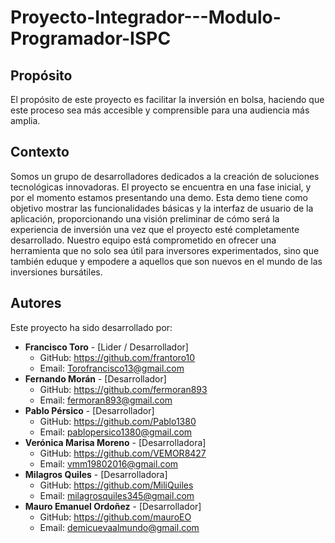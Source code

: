 # Proyecto-Integrador---Modulo-Programador-ISPC

## Propósito

El propósito de este proyecto es facilitar la inversión en bolsa, haciendo que este proceso sea más accesible y comprensible para una audiencia más amplia.

## Contexto

Somos un grupo de desarrolladores dedicados a la creación de soluciones tecnológicas innovadoras.
El proyecto se encuentra en una fase inicial, y por el momento estamos presentando una demo. Esta demo tiene como objetivo mostrar las funcionalidades básicas y la interfaz de usuario de la aplicación, proporcionando una visión preliminar de cómo será la experiencia de inversión una vez que el proyecto esté completamente desarrollado.
Nuestro equipo está comprometido en ofrecer una herramienta que no solo sea útil para inversores experimentados, sino que también eduque y empodere a aquellos que son nuevos en el mundo de las inversiones bursátiles.

## Autores

Este proyecto ha sido desarrollado por:

- **Francisco Toro** - [Lider / Desarrollador]
  - GitHub: https://github.com/frantoro10
  - Email: Torofrancisco13@gmail.com
- **Fernando Morán** - [Desarrollador]
  - GitHub: https://github.com/fermoran893
  - Email: fermoran893@gmail.com
- **Pablo Pérsico** - [Desarrollador]
  - GitHub: https://github.com/Pablo1380
  - Email: pablopersico1380@gmail.com
- **Verónica Marisa Moreno** - [Desarrolladora]
  - GitHub: https://github.com/VEMOR8427
  - Email: vmm19802016@gmail.com
- **Milagros Quiles** - [Desarrolladora]
  - GitHub: https://github.com/MiliQuiles
  - Email: milagrosquiles345@gmail.com
- **Mauro Emanuel Ordoñez** - [Desarrollador]
  - GitHub: https://github.com/mauroEO
  - Email: demicuevaalmundo@gmail.com
